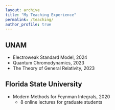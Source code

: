 ```yaml
---
layout: archive
title: "My Teaching Experience"
permalink: /teaching/
author_profile: true
---
```


## UNAM
* Electroweak Standard Model, 2024
* Quantum Chromodynamics, 2023
* The Theory of General Relativity, 2023

## Florida State University
* Modern Methods for Feynman Integrals, 2020
  * 8 online lectures for graduate students

